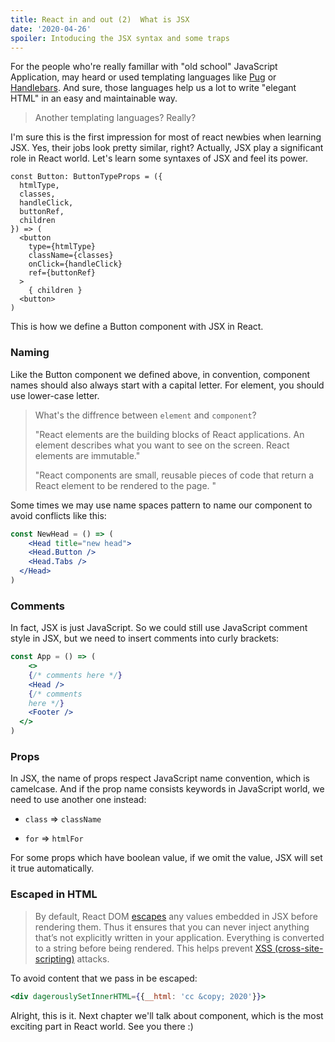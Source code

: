```yaml
---
title: React in and out (2)  What is JSX
date: '2020-04-26'
spoiler: Intoducing the JSX syntax and some traps
---
```


For the people who're really famillar with "old school" JavaScript Application, may heard or used templating languages like [Pug](https://pugjs.org/api/getting-started.html) or [Handlebars](https://handlebarsjs.com/). And sure, those languages help us a lot to write "elegant HTML" in an easy and maintainable way.

> Another templating languages? Really?

I'm sure this is the first impression for most of react newbies when learning JSX. Yes, their jobs look pretty similar, right? Actually, JSX play a significant role in React world. Let's learn some syntaxes of JSX and feel its power.

```tsx
const Button: ButtonTypeProps = ({
  htmlType, 
  classes, 
  handleClick, 
  buttonRef, 
  children
}) => (
  <button
    type={htmlType}
    className={classes}
    onClick={handleClick}
    ref={buttonRef}
  >
    { children }
  <button>
)
```



This is how we define a Button component with JSX in React. 

### Naming

Like the Button component we defined above, in convention, component names should also always start with a capital letter. For element, you should use lower-case letter. 

> What's the diffrence between `element` and `component`?
>
> "React elements are the building blocks of React applications. An element describes what you want to see on the screen. React elements are immutable."
>
> "React components are small, reusable pieces of code that return a React element to be rendered to the page. "

Some times we may use name spaces pattern to name our component to avoid conflicts like this:

```jsx
const NewHead = () => (
	<Head title="new head">
    <Head.Button />
    <Head.Tabs />
  </Head>
) 
```



### Comments

In fact, JSX is just JavaScript. So we could still use JavaScript comment style in JSX, but we need to insert comments into curly brackets:

```jsx
const App = () => (
	<>
  	{/* comments here */}
  	<Head />
  	{/* comments 
  	here */}
  	<Footer />
  </>
)
```



### Props

In JSX, the name of props respect JavaScript name convention, which is camelcase. And if the prop name consists keywords in JavaScript world, we need to use another one instead:

- `class` => `className`

- `for` => `htmlFor`

For some props which have boolean value, if we omit the value, JSX will set it true automatically. 



### Escaped in HTML

> By default, React DOM [escapes](https://stackoverflow.com/questions/7381974/which-characters-need-to-be-escaped-on-html) any values embedded in JSX before rendering them. Thus it ensures that you can never inject anything that’s not explicitly written in your application. Everything is converted to a string before being rendered. This helps prevent [XSS (cross-site-scripting)](https://en.wikipedia.org/wiki/Cross-site_scripting) attacks.

To avoid content that we pass in be escaped:

```jsx
<div dagerouslySetInnerHTML={{__html: 'cc &copy; 2020'}}>
```

Alright, this is it. Next chapter we'll talk about component, which is the most exciting part in React world. See you there :)
